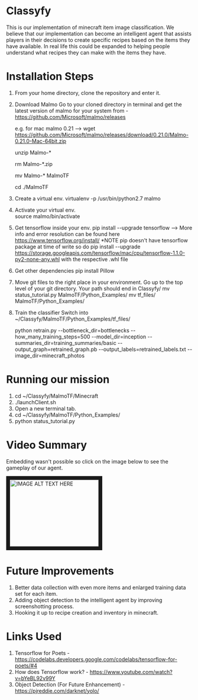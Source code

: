 # Classyfy
This is our implementation of minecraft item image classification. We believe that our implementation can become an intelligent agent that assists players in their decisions to create specific recipes based on the items they have available. 
In real life this could be expanded to helping people understand what recipes they can make with the items they have. 

# Installation Steps
1. From your home directory, clone the repository and enter it.

2. Download Malmo
    Go to your cloned directory in terminal and get the latest version of malmo for your system from - 
    https://github.com/Microsoft/malmo/releases
      
      e.g. for mac malmo 0.21 --> wget https://github.com/Microsoft/malmo/releases/download/0.21.0/Malmo-0.21.0-Mac-64bit.zip
      
    unzip Malmo-*
    
    rm Malmo-*.zip
    
    mv Malmo-* MalmoTF
    
    cd ./MalmoTF
    
3. Create a virtual env.
    virtualenv -p /usr/bin/python2.7 malmo
    
3. Activate your virtual env.  
    source malmo/bin/activate
    
4. Get tensorflow inside your env.
    pip install --upgrade tensorflow   --> More info and error resolution can be found here https://www.tensorflow.org/install/
      *NOTE pip doesn't have tensorflow package at time of write so do 
      pip install --upgrade  https://storage.googleapis.com/tensorflow/mac/cpu/tensorflow-1.1.0-py2-none-any.whl 
      with the respective .whl file

5. Get other dependencies
    pip install Pillow

6. Move git files to the right place in your environment.
    Go up to the top level of your git directory. Your path should end in Classyfy/
    mv status_tutorial.py MalmoTF/Python_Examples/
    mv tf_files/ MalmoTF/Python_Examples/
 
6. Train the classifier
    Switch into ~/Classyfy/MalmoTF/Python_Examples/tf_files/

    python retrain.py --bottleneck_dir=bottlenecks --how_many_training_steps=500 --model_dir=inception --summaries_dir=training_summaries/basic --output_graph=retrained_graph.pb --output_labels=retrained_labels.txt --image_dir=minecraft_photos
    

# Running our mission
1. cd ~/Classyfy/MalmoTF/Minecraft
2. ./launchClient.sh
3. Open a new terminal tab.
4. cd ~/Classyfy/MalmoTF/Python_Examples/
5. python status_tutorial.py

# Video Summary 
Embedding wasn't possible so click on the image below to see the gameplay of our agent. 

<a href="https://www.youtube.com/watch?v=oYg_o5zpFXQ&feature=youtu.be
" target="_blank"><img src="http://img.youtube.com/vi/oYg_o5zpFXQ/0.jpg" 
alt="IMAGE ALT TEXT HERE" width="240" height="180" border="10" /></a>


# Future Improvements
1. Better data collection with even more items and enlarged training data set for each item.
2. Adding object detection to the intelligent agent by improving screenshotting process.
3. Hooking it up to recipe creation and inventory in minecraft. 


# Links Used
1. Tensorflow for Poets - https://codelabs.developers.google.com/codelabs/tensorflow-for-poets/#4
2. How does Tensorflow work? - https://www.youtube.com/watch?v=bYeBL92v99Y
3. Object Detection (For Future Enhancement) - https://pjreddie.com/darknet/yolo/
